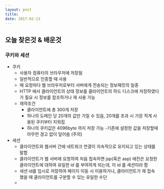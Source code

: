 ```yaml
---
layout: post
title: 
date: 2017-02-13
---
```

## 오늘 찾은것 & 배운것
### 쿠키와 세션
- 쿠키
	- 사용자 컴퓨터의 브라우저에 저장됨
    - 일반적으로 인증할 때 사용
    - 매 요청마다 웹 브라우저로부터 서버에게 전송되는 정보패킷의 일종 
    - HTTP 에서 클라이언트의 상태 정보를 클라이언트의 하드 디스크에 저장하였다가 필요 시 정보를 참조하거나 재 사용 가능
    - 제약조건
    	- 클라이언트에 총 300개 저장
        - 하나의 도메인 당 20개의 값만 가질 수 있음, 20개를 초과 시 가장 적게 사용된 쿠키부터 지워짐
        - 하나의 쿠키값은 4096byte 까지 저장 가능 
        -기존에 설정한 값을 저장할때 아무런 경고 없이 덮어씀 (주의)
- 세션
	- 클라이언트와 웹서버 간에 네트워크 연결이 지속적으로 유지되고 있는 상태를 말함
    - 클라이언트가 웹 서버에 요청하여 처음 접속하면 jsp(혹은 asp) 에진은 요청한 클라이언트에 대하여 유일한 id 를 부여하게 되는데, 이 id 를 세션이라 함
    - 세션 id를 임시로 저장하여 페이지 이동 시 이용하거나, 클라이언트가 재 접속 했을 때 클라이언트를 구분할 수 있는 유일한 수단 
    -
